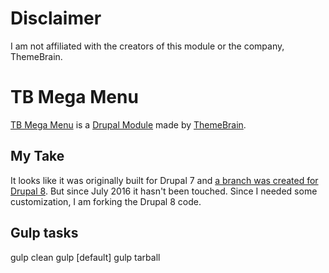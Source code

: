 # Disclaimer
I am not affiliated with the creators of this module or the company, ThemeBrain. 

# TB Mega Menu 
[TB Mega Menu](https://www.themebrain.com/drupal-module/tb-mega-menu) is a 
[Drupal Module](https://www.drupal.org/project/tb_megamenu) made by [ThemeBrain](https://www.themebrain.com).

## My Take
It looks like it was originally built for Drupal 7 and [a branch was created for Drupal 8](https://github.com/davo20019/TB-megamenu-drupal-8). But since July 2016 it hasn't been touched.
Since I needed some customization, I am forking the Drupal 8 code.

## Gulp tasks

gulp clean
gulp [default]
gulp tarball